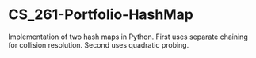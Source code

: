 # CS_261-Portfolio-HashMap
Implementation of two hash maps in Python. First uses separate chaining for collision resolution. Second uses quadratic probing.

